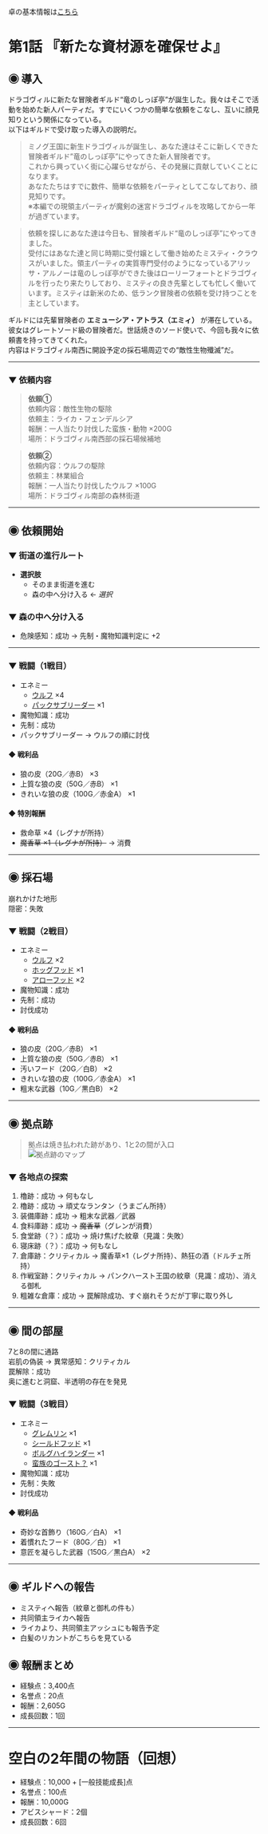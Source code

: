 卓の基本情報は[こちら](/HinaDoraSS/info.md)

# 第1話 『新たな資材源を確保せよ』

## ◉ 導入

ドラゴヴィルに新たな冒険者ギルド“竜のしっぽ亭”が誕生した。我々はそこで活動を始めた新人パーティだ。すでにいくつかの簡単な依頼をこなし、互いに顔見知りという関係になっている。<br>
以下はギルドで受け取った導入の説明だ。

> ミノグ王国に新生ドラゴヴィルが誕生し、あなた達はそこに新しくできた冒険者ギルド”竜のしっぽ亭”にやってきた新人冒険者です。<br>
> これから興っていく街に心躍らせながら、その発展に貢献していくことになります。<br>
> あなたたちはすでに数件、簡単な依頼をパーティとしてこなしており、顔見知りです。<br>
> ※本編での現領主パーティが魔剣の迷宮ドラゴヴィルを攻略してから一年が過ぎています。

> 依頼を探しにあなた達は今日も、冒険者ギルド“竜のしっぽ亭”にやってきました。<br>
> 受付にはあなた達と同じ時期に受付嬢として働き始めたミスティ・クラウスがいました。領主パーティの実質専門受付のようになっているアリッサ・アルノーは竜のしっぽ亭ができた後はローリーフォートとドラゴヴィルを行ったり来たりしており、ミスティの良き先輩としても忙しく働いています。ミスティは新米のため、低ランク冒険者の依頼を受け持つことを主としています。

ギルドには先輩冒険者の **エミューシア・アトラス（エミィ）** が滞在している。<br>
彼女はグレートソード級の冒険者だ。世話焼きのソード使いで、今回も我々に依頼書を持ってきてくれた。<br>
内容はドラゴヴィル南西に開設予定の採石場周辺での“敵性生物殲滅”だ。

---

### ▼ 依頼内容

> **依頼①**<br>
> 依頼内容：敵性生物の駆除<br>
> 依頼主：ライカ・フェンデルシア<br>
> 報酬：一人当たり討伐した蛮族・動物 ×200G<br>
> 場所：ドラゴヴィル南西部の採石場候補地

> **依頼②**<br>
> 依頼内容：ウルフの駆除<br>
> 依頼主：林業組合<br>
> 報酬：一人当たり討伐したウルフ ×100G<br>
> 場所：ドラゴヴィル南部の森林街道

---

## ◉ 依頼開始

### ▼ 街道の進行ルート

- **選択肢**<br>
  - そのまま街道を進む<br>
  - 森の中へ分け入る ← *選択*

### ▼ 森の中へ分け入る

- 危険感知：成功 → 先制・魔物知識判定に +2

---

### ▼ 戦闘（1戦目）

- エネミー
  - [ウルフ](https://yutorize.2-d.jp/ytsheet/sw2.5/?id=xvvvDZ) ×4<br>
  - [パックサブリーダー](https://yutorize.2-d.jp/ytsheet/sw2.5/?id=skRkNd) ×1<br>
- 魔物知識：成功<br>
- 先制：成功<br>
- パックサブリーダー → ウルフの順に討伐

#### ◆ 戦利品

- 狼の皮（20G／赤B） ×3<br>
- 上質な狼の皮（50G／赤B） ×1<br>
- きれいな狼の皮（100G／赤金A） ×1

#### ◆ 特別報酬

- 救命草 ×4（レグナが所持）<br>
- ~~魔香草 ×1（レグナが所持）~~ → 消費

---

## ◉ 採石場

崩れかけた地形<br>
隠密：失敗

### ▼ 戦闘（2戦目）

- エネミー
  - [ウルフ](https://yutorize.2-d.jp/ytsheet/sw2.5/?id=xvvvDZ) ×2<br>
  - [ホッグフッド](https://yutorize.2-d.jp/ytsheet/sw2.5/?id=DDMI4l) ×1<br>
  - [アローフッド](https://yutorize.2-d.jp/ytsheet/sw2.5/?id=LRMqRV) ×2<br>
- 魔物知識：成功<br>
- 先制：成功<br>
- 討伐成功

#### ◆ 戦利品

- 狼の皮（20G／赤B） ×1<br>
- 上質な狼の皮（50G／赤B） ×1<br>
- 汚いフード（20G／白B） ×2<br>
- きれいな狼の皮（100G／赤金A） ×1<br>
- 粗末な武器（10G／黒白B） ×2

---

## ◉ 拠点跡

> 拠点は焼き払われた跡があり、1と2の間が入口<br>
> ![拠点跡のマップ](/HinaDoraSS/img/mapKyotenAto.png "拠点跡")

### ▼ 各地点の探索

1. 櫓跡：成功 → 何もなし<br>
2. 櫓跡：成功 → 頑丈なランタン（うまごん所持）<br>
3. 装備庫跡：成功 → 粗末な武器／武器<br>
4. 食料庫跡：成功 → ~~魔香草~~（グレンが消費）<br>
5. 食堂跡（？）：成功 → 焼け焦げた紋章（見識：失敗）<br>
6. 寝床跡（？）：成功 → 何もなし<br>
7. 倉庫跡：クリティカル → 魔香草×1（レグナ所持）、熱狂の酒（ドルチェ所持）<br>
8. 作戦室跡：クリティカル → パンクハースト王国の紋章（見識：成功）、消える御札<br>
9. 粗雑な倉庫：成功 → 罠解除成功、すぐ崩れそうだが丁寧に取り外し

---

## ◉ 間の部屋

7と8の間に通路<br>
岩肌の偽装 → 異常感知：クリティカル<br>
罠解除：成功<br>
奥に進むと洞窟、半透明の存在を発見

### ▼ 戦闘（3戦目）

- エネミー
  - [グレムリン](https://yutorize.2-d.jp/ytsheet/sw2.5/?id=QxnL8Y) ×1<br>
  - [シールドフッド](https://yutorize.2-d.jp/ytsheet/sw2.5/?id=ONrFkv) ×1<br>
  - [ボルグハイランダー](https://yutorize.2-d.jp/ytsheet/sw2.5/?id=6Zx0LI) ×1<br>
  - [蛮族のゴースト？](https://yutorize.2-d.jp/ytsheet/sw2.5/?id=tJaz2n) ×1<br>
- 魔物知識：成功<br>
- 先制：失敗<br>
- 討伐成功

#### ◆ 戦利品

- 奇妙な首飾り（160G／白A） ×1<br>
- 着慣れたフード（80G／白） ×1<br>
- 意匠を凝らした武器（150G／黒白A） ×2

---

## ◉ ギルドへの報告

- ミスティへ報告（紋章と御札の件も）<br>
- 共同領主ライカへ報告<br>
- ライカより、共同領主アッシュにも報告予定<br>
- 白髪のリカントがこちらを見ている



## ◉ 報酬まとめ

- 経験点：3,400点<br>
- 名誉点：20点<br>
- 報酬：2,605G<br>
- 成長回数：1回

---

# 空白の2年間の物語（回想）

- 経験点：10,000 + [一般技能成長]点<br>
- 名誉点：100点<br>
- 報酬：10,000G<br>
- アビスシャード：2個<br>
- 成長回数：6回
